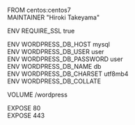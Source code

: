 FROM centos:centos7  
MAINTAINER "Hiroki Takeyama"

ENV REQUIRE_SSL true

ENV WORDPRESS_DB_HOST mysql  
ENV WORDPRESS_DB_USER user  
ENV WORDPRESS_DB_PASSWORD user  
ENV WORDPRESS_DB_NAME db  
ENV WORDPRESS_DB_CHARSET utf8mb4  
ENV WORDPRESS_DB_COLLATE

VOLUME /wordpress

EXPOSE 80  
EXPOSE 443
